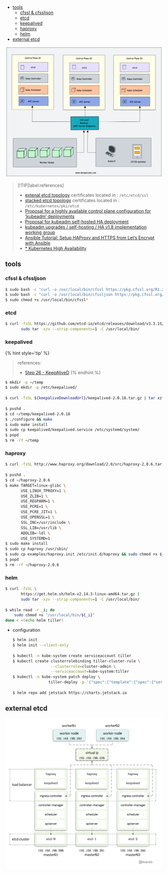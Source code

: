 <!-- START doctoc generated TOC please keep comment here to allow auto update -->
<!-- DON'T EDIT THIS SECTION, INSTEAD RE-RUN doctoc TO UPDATE -->

- [tools](#tools)
  - [cfssl & cfssljson](#cfssl--cfssljson)
  - [etcd](#etcd)
  - [keepalived](#keepalived)
  - [haproxy](#haproxy)
  - [helm](#helm)
- [external etcd](#external-etcd)

<!-- END doctoc generated TOC please keep comment here to allow auto update -->

![kubernetes high availability](../../../../screenshot/k8s/kubeadm-ha.png)

> [!TIP|label:references]
> - [extenal etcd topology](https://kubernetes.io/docs/setup/production-environment/tools/kubeadm/ha-topology/#external-etcd-topology) certificates located in : `/etc/etcd/ssl`
> - [stacked etcd topology](https://kubernetes.io/docs/setup/production-environment/tools/kubeadm/ha-topology/#stacked-etcd-topology) certificates located in : `/etc/kubernetes/pki/etcd`
> - [Proposal for a highly available control plane configuration for ‘kubeadm’ deployments](https://docs.google.com/document/d/1lH9OKkFZMSqXCApmSXemEDuy9qlINdm5MfWWGrK3JYc/edit#heading=h.y7gwwlt138dt)
> - [Proposal for kubeadm self-hosted HA deployment](https://docs.google.com/document/d/1P3oUJ_kdaRSTlGONujadGBpYegjn4RjBNZLHZ4zU7lI/edit#heading=h.yhn2qqumird1)
> - [kubeadm upgrades / self-hosting / HA v1.8 implementation working group](https://docs.google.com/document/d/16CEsBSSGm3sMpvB_cFnKnqqi1OxhIcyX3lVwBpIyMHc/edit#heading=h.w7i4ksrweimp)
> - [Ansible Tutorial: Setup HAProxy and HTTPS from Let’s Encrypt with Ansible](https://www.happycoders.eu/devops/ansible-tutorial-setup-haproxy-https-lets-encrypt/)
> - [* Kubernetes High Availability](https://devopscube.com/kubernetes-high-availability/)


## tools
### cfssl & cfssljson
```bash
$ sudo bash -c "curl -o /usr/local/bin/cfssl https://pkg.cfssl.org/R1.2/cfssl_linux-amd64"
$ sudo bash -c "curl -o /usr/local/bin/cfssljson https://pkg.cfssl.org/R1.2/cfssljson_linux-amd64"
$ sudo chmod +x /usr/local/bin/cfssl*
```

### etcd
```bash
$ curl -fsSL https://github.com/etcd-io/etcd/releases/download/v3.3.15/etcd-v3.3.15-linux-amd64.tar.gz |
       sudo tar -xzv --strip-components=1 -C /usr/local/bin/
```

### keepalived

{% hint style='tip' %}
> references:
> - [Step 26 - KeepAliveD](https://malaty.net/how-to-setup-and-configure-on-prem-kubernetes-high-available-cluster-part-5/)
{% endhint %}

```bash
$ mkdir -p ~/temp
$ sudo mkdir -p /etc/keepalived/

$ curl -fsSL ${keepaliveDownloadUrl}/keepalived-2.0.18.tar.gz | tar xzf - -C ~/temp

$ pushd .
$ cd ~/temp/keepalived-2.0.18
$ ./configure && make
$ sudo make install
$ sudo cp keepalived/keepalived.service /etc/systemd/system/
$ popd
$ rm -rf ~/temp
```

### haproxy
```bash
$ curl -fsSL http://www.haproxy.org/download/2.0/src/haproxy-2.0.6.tar.gz | tar xzf - -C ~

$ pushd .
$ cd ~/haproxy-2.0.6
$ make TARGET=linux-glibc \
       USE_LINUX_TPROXY=1 \
       USE_ZLIB=1 \
       USE_REGPARM=1 \
       USE_PCRE=1 \
       USE_PCRE_JIT=1 \
       USE_OPENSSL=1 \
       SSL_INC=/usr/include \
       SSL_LIB=/usr/lib \
       ADDLIB=-ldl \
       USE_SYSTEMD=1
$ sudo make install
$ sudo cp haproxy /usr/sbin/
$ sudo cp examples/haproxy.init /etc/init.d/haproxy && sudo chmod +x $_
$ popd
$ rm -rf ~/haproxy-2.0.6
```

### helm
```bash
$ curl -fsSL \
       https://get.helm.sh/helm-v2.14.3-linux-amd64.tar.gz |
       sudo tar -xzv --strip-components=1 -C /usr/local/bin/

$ while read -r _i; do
    sudo chmod +x "/usr/local/bin/${_i}"
done < <(echo helm tiller)
```

- configuration
  ```bash
  $ helm init
  $ helm init --client-only

  $ kubectl -n kube-system create serviceaccount tiller
  $ kubectl create clusterrolebinding tiller-cluster-rule \
                   --clusterrole=cluster-admin \
                   --serviceaccount=kube-system:tiller
  $ kubectl -n kube-system patch deploy \
                  tiller-deploy -p '{"spec":{"template":{"spec":{"serviceAccount":"tiller"}}}}'

  $ helm repo add jetstack https://charts.jetstack.io
  ```

## external etcd

![external etcd topology](../../../../screenshot/k8s/external-etcd-topology.png)
